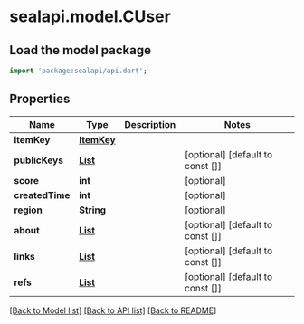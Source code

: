 # sealapi.model.CUser

## Load the model package
```dart
import 'package:sealapi/api.dart';
```

## Properties
Name | Type | Description | Notes
------------ | ------------- | ------------- | -------------
**itemKey** | [**ItemKey**](ItemKey.md) |  | 
**publicKeys** | [**List<PublicKeyQR>**](PublicKeyQR.md) |  | [optional] [default to const []]
**score** | **int** |  | [optional] 
**createdTime** | **int** |  | [optional] 
**region** | **String** |  | [optional] 
**about** | [**List<Text>**](Text.md) |  | [optional] [default to const []]
**links** | [**List<TextLink>**](TextLink.md) |  | [optional] [default to const []]
**refs** | [**List<ItemId>**](ItemId.md) |  | [optional] [default to const []]

[[Back to Model list]](../README.md#documentation-for-models) [[Back to API list]](../README.md#documentation-for-api-endpoints) [[Back to README]](../README.md)


